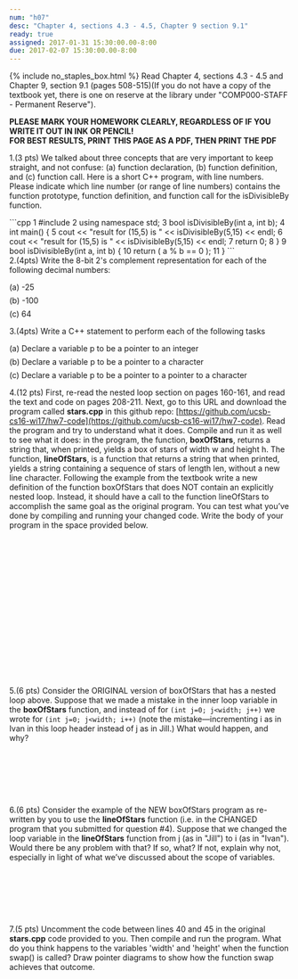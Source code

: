 ```yaml
---
num: "h07"
desc: "Chapter 4, sections 4.3 - 4.5, Chapter 9 section 9.1"
ready: true
assigned: 2017-01-31 15:30:00.00-8:00
due: 2017-02-07 15:30:00.00-8:00
---
```

{% include no_staples_box.html %}
Read Chapter 4, sections 4.3 - 4.5 and Chapter 9, section 9.1 (pages 508-515)(If you do not have a copy of the textbook yet, there is one on reserve at the library under "COMP000-STAFF - Permanent Reserve").

<b>PLEASE MARK YOUR HOMEWORK CLEARLY, REGARDLESS OF IF YOU WRITE IT OUT IN INK OR PENCIL!<br/>
FOR BEST RESULTS, PRINT THIS PAGE AS A PDF, THEN PRINT THE PDF</b>

1.(3 pts) We talked about three concepts that are very important to keep straight, and not confuse: (a) function declaration, (b) function definition, and (c) function call. Here is a short C++ program, with line numbers. Please indicate which line number (or range of line numbers) contains the function prototype, function definition, and function call for the isDivisibleBy function.
  <div style="margin-bottom:1em"></div>
  
<div markdown="1">
```cpp
1  #include <iostream>
2  using namespace std;
3  bool isDivisibleBy(int a, int b);
4  int main() {
5     cout << "result for (15,5) is " << isDivisibleBy(5,15) << endl;
6     cout << "result for (15,5) is " << isDivisibleBy(5,15) << endl;
7     return 0;
8  }
9  bool isDivisibleBy(int a, int b) {
10    return ( a % b == 0 );
11 }
```
</div>
2.(4pts) Write the 8-bit 2's complement representation for each of the following decimal numbers: 
<div style="margin-bottom:1em"></div>
    (a) -25 
   <div style="margin-bottom:.5em"></div>
    (b) -100 
   <div style="margin-bottom:.5em"></div>
    (c) 64
  <div style="margin-bottom:.5em"></div>

3.(4pts) Write a C++ statement to perform each of the following tasks
  <div style="margin-bottom:.1em"></div>
  (a) Declare a variable p to be a pointer to an integer
   <div style="margin-bottom:.5em"></div>
  (b) Declare a variable p to be a pointer to a character
   <div style="margin-bottom:.5em"></div>
  (c) Declare a variable p to be a pointer to a pointer to a character
  <div class="pagebreak"></div>


4.(12 pts) First, re-read the nested loop section on pages 160-161, and read the text and code on pages 208-211. Next, go to this URL and download the program called <b>stars.cpp</b> in this github repo: [https://github.com/ucsb-cs16-wi17/hw7-code](https://github.com/ucsb-cs16-wi17/hw7-code). Read the program and try to understand what it does. Compile and run it as well to see what it does: in the program, the function, <b>boxOfStars</b>, returns a string that, when printed, yields a box of stars of width w and height h. The function, <b>lineOfStars</b>, is a function that returns a string that when printed, yields a string containing a sequence of stars of length len, without a new line character. Following the example from the textbook write a new definition of the function boxOfStars that does NOT contain an explicitly nested loop. Instead, it should have a call to the function lineOfStars to accomplish the same goal as the original program. You can test what you’ve done by compiling and running your changed code. Write the body of your program in the space provided below.
  <div style="margin-bottom:20em"></div>
  
5.(6 pts) Consider the ORIGINAL version of boxOfStars that has a nested loop above. Suppose that we made a mistake in the inner loop variable in the <b>boxOfStars</b> function, and instead of for `(int j=0; j<width; j++)` we wrote for `(int j=0; j<width; i++)` (note the mistake—incrementing i as in Ivan in this loop header instead of j as in Jill.) What would happen, and why?
  <div style="margin-bottom:8em"></div>

6.(6 pts) Consider the example of the NEW boxOfStars program as re-written by you to use the <b>lineOfStars</b> function (i.e. in the CHANGED program that you submitted for question #4). Suppose that we changed the loop variable in the <b>lineOfStars</b> function from j (as in "Jill") to i (as in "Ivan"). Would there be any problem with that? If so, what? If not, explain why not, especially in light of what we’ve discussed about the scope of variables.
 <div style="margin-bottom:8em"></div>

7.(5 pts) Uncomment the code between lines 40 and 45 in the original <b>stars.cpp</b> code provided to you. Then compile and run the program. What do you think happens to the variables 'width' and 'height' when the function swap() is called? Draw pointer diagrams to show how the function swap achieves that outcome.
 <div style="margin-bottom:5em"></div>


